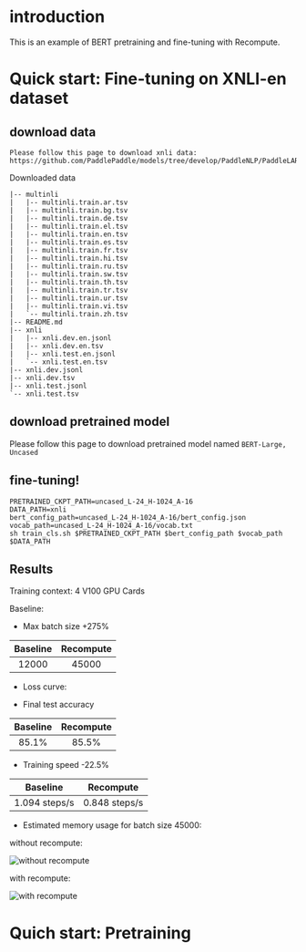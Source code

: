 
# introduction

This is an example of BERT pretraining and fine-tuning with Recompute.

# Quick start: Fine-tuning on XNLI-en dataset

## download data
    Please follow this page to download xnli data: https://github.com/PaddlePaddle/models/tree/develop/PaddleNLP/PaddleLARK/BERT

Downloaded data
```shell
|-- multinli
|   |-- multinli.train.ar.tsv
|   |-- multinli.train.bg.tsv
|   |-- multinli.train.de.tsv
|   |-- multinli.train.el.tsv
|   |-- multinli.train.en.tsv
|   |-- multinli.train.es.tsv
|   |-- multinli.train.fr.tsv
|   |-- multinli.train.hi.tsv
|   |-- multinli.train.ru.tsv
|   |-- multinli.train.sw.tsv
|   |-- multinli.train.th.tsv
|   |-- multinli.train.tr.tsv
|   |-- multinli.train.ur.tsv
|   |-- multinli.train.vi.tsv
|   `-- multinli.train.zh.tsv
|-- README.md
|-- xnli
|   |-- xnli.dev.en.jsonl
|   |-- xnli.dev.en.tsv
|   |-- xnli.test.en.jsonl
|   `-- xnli.test.en.tsv
|-- xnli.dev.jsonl
|-- xnli.dev.tsv
|-- xnli.test.jsonl
`-- xnli.test.tsv
``` 

## download pretrained model

Please follow this page to download pretrained model named `BERT-Large, Uncased`

## fine-tuning!

```shell
PRETRAINED_CKPT_PATH=uncased_L-24_H-1024_A-16
DATA_PATH=xnli
bert_config_path=uncased_L-24_H-1024_A-16/bert_config.json
vocab_path=uncased_L-24_H-1024_A-16/vocab.txt
sh train_cls.sh $PRETRAINED_CKPT_PATH $bert_config_path $vocab_path $DATA_PATH
```
## Results

Training context: 4 V100 GPU Cards

Baseline: 

- Max batch size +275%

|Baseline|Recompute|
|:---:|:---:|
|12000|45000|

- Loss curve:

- Final test accuracy

|Baseline|Recompute|
|:---:|:---:|
|85.1%|85.5%|

- Training speed -22.5%

|Baseline|Recompute|
|:---:|:---:|
|1.094 steps/s|0.848 steps/s|

- Estimated memory usage for batch size 45000:

without recompute:

![without recompute](https://github.com/mapingshuo/Fleet/blob/recompute_examples/examples/recompute/bert/image/memory_anal.png)

with recompute:

![with recompute](https://github.com/mapingshuo/Fleet/blob/recompute_examples/examples/recompute/bert/image/memory_anal_recompute.png)



# Quich start: Pretraining

